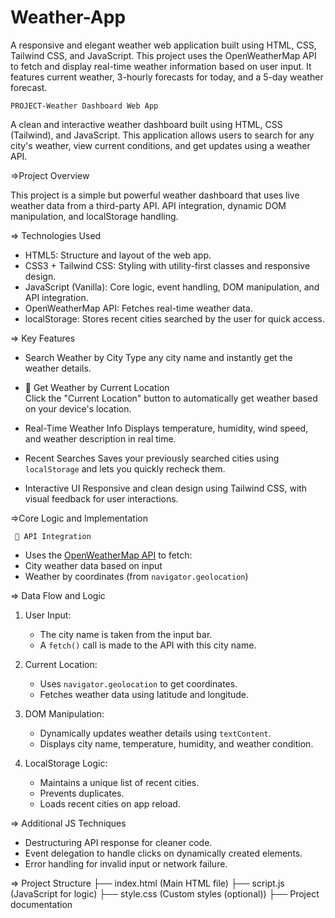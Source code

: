 # Weather-App
A responsive and elegant weather web application built using HTML, CSS, Tailwind CSS, and JavaScript. This project uses the OpenWeatherMap API to fetch and display real-time weather information based on user input. It features current weather, 3-hourly forecasts for today, and a 5-day weather forecast.

    PROJECT-Weather Dashboard Web App


A clean and interactive weather dashboard built using HTML, CSS (Tailwind), and JavaScript. This application allows users to search for any city's weather, view current conditions, and get updates using a weather API.

=>Project Overview

This project is a simple but powerful weather dashboard that uses live weather data from a third-party API. API integration, dynamic DOM manipulation, and localStorage handling.

=> Technologies Used

- HTML5: Structure and layout of the web app.
- CSS3 + Tailwind CSS: Styling with utility-first classes and responsive design.
- JavaScript (Vanilla): Core logic, event handling, DOM manipulation, and API integration.
- OpenWeatherMap API: Fetches real-time weather data.
- localStorage: Stores recent cities searched by the user for quick access.

=> Key Features

- Search Weather by City 
  Type any city name and instantly get the weather details.

- 📍 Get Weather by Current Location  
  Click the "Current Location" button to automatically get weather based on your device's location.

- Real-Time Weather Info
  Displays temperature, humidity, wind speed, and weather description in real time.

- Recent Searches 
  Saves your previously searched cities using `localStorage` and lets you quickly recheck them.

- Interactive UI 
  Responsive and clean design using Tailwind CSS, with visual feedback for user interactions.

=>Core Logic and Implementation

     🔄 API Integration

  - Uses the [OpenWeatherMap API](https://openweathermap.org/api) to fetch:
  - City weather data based on input
  - Weather by coordinates (from `navigator.geolocation`)

=> Data Flow and Logic

1. User Input:
   - The city name is taken from the input bar.
   - A `fetch()` call is made to the API with this city name.

2. Current Location:
   - Uses `navigator.geolocation` to get coordinates.
   - Fetches weather data using latitude and longitude.

3. DOM Manipulation:
   - Dynamically updates weather details using `textContent`.
   - Displays city name, temperature, humidity, and weather condition.

4. LocalStorage Logic:
   - Maintains a unique list of recent cities.
   - Prevents duplicates.
   - Loads recent cities on app reload.

=> Additional JS Techniques

- Destructuring API response for cleaner code.
- Event delegation to handle clicks on dynamically created elements.
- Error handling for invalid input or network failure.

=> Project Structure
├──  index.html (Main HTML file)
├──  script.js  (JavaScript for logic)
├──  style.css  (Custom styles (optional))
├──  Project documentation

